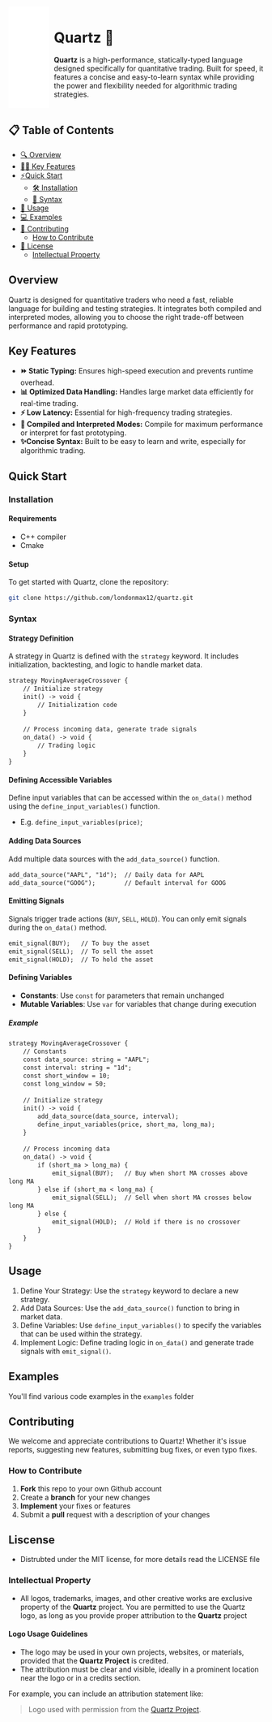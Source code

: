 <div style="display: flex; align-items: center;">
    <img src="./quartz.png" alt="logo" width="80" height="200" style="margin-right: 10px;">
  <div>
    <h1>Quartz 🚀</h1>
    <p><b>Quartz</b> is a high-performance, statically-typed language designed specifically for quantitative trading. Built for speed, it features a concise and easy-to-learn syntax while providing the power and flexibility needed for algorithmic trading strategies.</p>
  </div>
</div>


## 📋 Table of Contents
- [🔍 Overview](#overview)
- [🧑‍💻 Key Features](#key-features)
- [⚡Quick Start](#quick-start)
  - [🛠️ Installation](#installation)
  - [📝 Syntax](#syntax)
- [🚀 Usage](#usage)
- [💻 Examples](#examples)
- [🤝 Contributing](#contributing)
  - [How to Contribute](#how-to-contribute)
- [📜 License](#license)
  - [Intellectual Property](#intellectual-property)
## Overview
Quartz is designed for quantitative traders who need a fast, reliable language for building and testing strategies. It integrates both compiled and interpreted modes, allowing you to choose the right trade-off between performance and rapid prototyping.
## Key Features
- **⏩ Static Typing:** Ensures high-speed execution and prevents runtime overhead.
- **📊 Optimized Data Handling:** Handles large market data efficiently for real-time trading.
- **⚡ Low Latency:** Essential for high-frequency trading strategies.
- **🔄 Compiled and Interpreted Modes:** Compile for maximum performance or interpret for fast prototyping.
- **✨Concise Syntax:** Built to be easy to learn and write, especially for algorithmic trading.
## Quick Start
### Installation
#### Requirements
- C++ compiler
- Cmake
#### Setup
To get started with Quartz, clone the repository:

```bash
git clone https://github.com/londonmax12/quartz.git
```
### Syntax
#### Strategy Definition
A strategy in Quartz is defined with the `strategy` keyword. It includes initialization, backtesting, and logic to handle market data.
```
strategy MovingAverageCrossover {
    // Initialize strategy
    init() -> void {
        // Initialization code
    }

    // Process incoming data, generate trade signals
    on_data() -> void {
        // Trading logic
    }
}
```
#### Defining Accessible Variables
Define input variables that can be accessed within the `on_data()` method using the `define_input_variables()` function.
- E.g. `define_input_variables(price)`;
#### Adding Data Sources
Add multiple data sources with the `add_data_source()` function.
```
add_data_source("AAPL", "1d");  // Daily data for AAPL
add_data_source("GOOG");        // Default interval for GOOG
```
#### Emitting Signals
Signals trigger trade actions (`BUY`, `SELL`, `HOLD`). You can only emit signals during the `on_data()` method.
```
emit_signal(BUY);   // To buy the asset
emit_signal(SELL);  // To sell the asset
emit_signal(HOLD);  // To hold the asset
```
#### Defining Variables
- **Constants**: Use `const` for parameters that remain unchanged
- **Mutable Variables**: Use `var` for variables that change during execution
##### Example
```
strategy MovingAverageCrossover {
    // Constants
    const data_source: string = "AAPL";
    const interval: string = "1d";
    const short_window = 10;
    const long_window = 50;

    // Initialize strategy
    init() -> void {
        add_data_source(data_source, interval);
        define_input_variables(price, short_ma, long_ma);
    }

    // Process incoming data
    on_data() -> void {
        if (short_ma > long_ma) {
            emit_signal(BUY);   // Buy when short MA crosses above long MA
        } else if (short_ma < long_ma) {
            emit_signal(SELL);  // Sell when short MA crosses below long MA
        } else {
            emit_signal(HOLD);  // Hold if there is no crossover
        }
    }
}
```
## Usage
1. Define Your Strategy: Use the `strategy` keyword to declare a new strategy.
2. Add Data Sources: Use the `add_data_source()` function to bring in market data.
3. Define Variables: Use `define_input_variables()` to specify the variables that can be used within the strategy.
4. Implement Logic: Define trading logic in `on_data()` and generate trade signals with `emit_signal()`.
## Examples
You'll find various code examples in the `examples` folder
## Contributing
We welcome and appreciate contributions to Quartz! Whether it's issue reports, suggesting new features, submitting bug fixes, or even typo fixes.
### How to Contribute
1. **Fork** this repo to your own Github account
2. Create a **branch** for your new changes
3. **Implement** your fixes or features
4. Submit a **pull** request with a description of your changes
## Liscense
- Distrubted under the MIT license, for more details read the LICENSE file
### Intellectual Property
- All logos, trademarks, images, and other creative works are exclusive property of the **Quartz** project. You are permitted to use the Quartz logo, as long as you provide proper attribution to the **Quartz** project
#### Logo Usage Guidelines
- The logo may be used in your own projects, websites, or materials, provided that the **Quartz Project** is credited.
- The attribution must be clear and visible, ideally in a prominent location near the logo or in a credits section.

For example, you can include an attribution statement like:
> Logo used with permission from the [Quartz Project](https://github.com/londonmax12/quartz).

